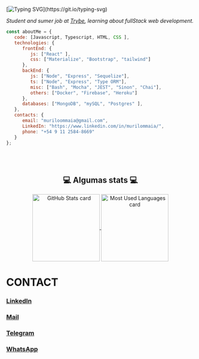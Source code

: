 [![Typing SVG](https://readme-typing-svg.herokuapp.com?color=%2336BCF7&size=30&center=true&vCenter=true&width=1000&lines=Welcome+to+my+profile!)](https://git.io/typing-svg)


<p><em>Student and sumer job at <a href="https://betrybe.com">Trybe</a>, learning about fullStack web development. </br>
</em></p>


```javascript
const aboutMe = {
   code: [Javascript, Typescript, HTML, CSS ],
   technologies: {
      frontEnd: {
         js: ["React" ],
         css: ["Materialize", "Bootstrap", "tailwind"]
      },
      backEnd: {
         js: ["Node", "Express", "Sequelize"],
         ts: ["Node", "Express", "Type ORM"],
         misc: ["Bash", "Mocha", "JEST", "Sinon", "Chai"],
         others: ["Docker", "Firebase", "Heroku"]
      },
      databases: ["MongoDB", "mySQL", "Postgres" ],
   },
   contacts: {
      email: "muriloommaia@gmail.com",
      LinkedIn: "https://www.linkedin.com/in/murilommaia/",
      phone: "+54 9 11 2584-8669"
   }
};
```

</br></br>

<div align="center">
   <h2>💻 Algumas stats 💻 </h2>
   
  <a href="https://github.com/muriloommaia">
    <img
      alt="GitHub Stats card"
      align="center"
      height="180em"
      src="https://github-readme-stats.vercel.app/api?username=muriloommaia&count_private=true&custom_title=GitHub Stats&hide=issues&hide_rank=true&include_all_commits=true&show_icons=true&theme=react"
    />
  </a>
  <a href="https://github.com/muriloommaia">
    <img
      alt="Most Used Languages card"
      align="center"
      height="180em"
      src="https://github-readme-stats.vercel.app/api/top-langs/?username=muriloommaia&layout=compact&theme=react"
    />
  </a>
</div>

# CONTACT

### [LinkedIn](https://www.linkedin.com/in/murilommaia/)

### [Mail](mailto:muriloommaia@gmail.com)

### [Telegram](https://t.me/MuriloMMaia)

### [WhatsApp](https://wa.me/5491125848669)


<br />